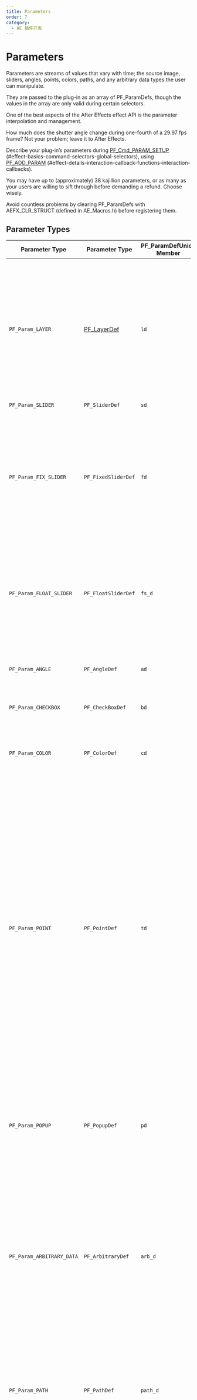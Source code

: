 ```yaml
---
title: Parameters
order: 7
category:
  - AE 插件开发
---
```

# Parameters

Parameters are streams of values that vary with time; the source image, sliders, angles, points, colors, paths, and any arbitrary data types the user can manipulate.

They are passed to the plug-in as an array of PF_ParamDefs, though the values in the array are only valid during certain selectors.

One of the best aspects of the After Effects effect API is the parameter interpolation and management.

How much does the shutter angle change during one-fourth of a 29.97 fps frame? Not your problem; leave it to After Effects.

Describe your plug-in’s parameters during [PF_Cmd_PARAM_SETUP](command-selectors.html) (#effect-basics-command-selectors-global-selectors), using [PF_ADD_PARAM](../effect-details/interaction-callback-functions.html) (#effect-details-interaction-callback-functions-interaction-callbacks).

You may have up to (approximately) 38 kajillion parameters, or as many as your users are willing to sift through before demanding a refund. Choose wisely.

Avoid countless problems by clearing PF_ParamDefs with AEFX_CLR_STRUCT (defined in AE_Macros.h) before registering them.

## Parameter Types

| **Parameter Type** | **Parameter Type** | **PF_ParamDefUnion Member** | **Param Value Data Type** | **Description** |
| --- | --- |--- | --- | --- |
| `PF_Param_LAYER` | [PF_LayerDef](https://ae-plugins.docsforadobe.dev/effect-basics/PF_EffectWorld.html#effect-basics-pf-effectworld) | `ld` | `A_long` | Image and audio layers in the composition. All effects automatically have at least 1 layer parameter, param[0], the layer to which they are applied.`<br />`When used as effect parameters, these appear as a pull-down menu with which the user selects a layer within the current composition.`<br />`The pull-down menu contents are generated by After Effects.`<br />`NOTE: This is a reference to a layer which contains pixels and audio samples, not actual pixels and audio samples. |
| `PF_Param_SLIDER` | `PF_SliderDef` | `sd` | `long` | No longer used. |
| `PF_Param_FIX_SLIDER` | `PF_FixedSliderDef` | `fd` | `PF_Fixed` | Deprecated. For many years, we promoted fixed sliders. We now recommend `PF_Param_FLOAT_SLIDERs`.`<br />`The additional precision helps in many situations, and isn’t as expensive as it once was. Plus, we’re just tired of low byte / high byte silliness.`<br />FIX_SLIDERs` provide higher precision than `PF_Param_SLIDER`. Specify the UI decimal places independently. Ignore the low word of the `PF_Fixed` to get integral results. |
| `PF_Param_FLOAT_SLIDER` | `PF_FloatSliderDef` | `fs_d` | `PF_FPLong` | Sliders represent numerical values.`FLOAT_SLIDERs` contain values for phase, precision, and curve tolerance for use by audio filters.`<br />`Specify a minimum and maximum value, and the user can move a slider or types a number to specify the setting.`br` also respond to slider flags discussed in [Audio Filters](https://ae-plugins.docsforadobe.dev/audio/audio-considerations.html#audio-audio-considerations). |
| `PF_Param_ANGLE` | `PF_AngleDef` | `ad` | `PF_Fixed` | Angles in (fixed point) degrees, accurate to small fractions of a degree.`<br />`Users can specify multiple revolutions, resulting in values greater than 360. |
| `PF_Param_CHECKBOX` | `PF_CheckBoxDef` | `bd` | `PF_Boolean` | `PF_ParamFlag_CANNOT_INTERP` is forced on for all checkboxes. |
| `PF_Param_COLOR` | `PF_ColorDef` | `cd` | `PF_Pixel` | RGB value (alpha is not used) that the user can choose either with the standard color picker or with an eye dropper tool.`<br />`For floating point accuracy, use[PF_ColorParamSuite1](https://ae-plugins.docsforadobe.dev/effect-details/parameters-floating-point-values.html#effect-details-parameters-floating-point-values-pf-colorparamsuite) to retrieve the values. |
| `PF_Param_POINT` | `PF_PointDef` | `td` | `PF_Fixed` | A two-dimensional point. The point provides x and y values in destination layer space.`<br />`The origin of the layer is the upper-left hand corner, with x increasing to the right, y increasing down.`<br />`Starting in CS5.5, for floating point accuracy, use[PF_PointParamSuite1](https://ae-plugins.docsforadobe.dev/effect-details/parameters-floating-point-values.html#effect-details-parameters-floating-point-values-pf-pointparamsuite) to retrieve the values.`<br />`Dusty history lesson to follow: Prior to API specification version 12.1 (After Effects 4.0), the default value for the point was between 0 and 100 in fixed point with the radix point at bit 16 (i.e. standard fixed point).`<br />`Specifying (50,50) in fixed point yields the center of the image. The value you are returned for a point control is in absolute pixels with some number of bits of fixed point accuracy.`<br />`Thus, if you gave (50,50) as the default position and the user applied the effect to a 640 by 480 layer, the default value you would be sent would be (320, 240) in Fixed point.`<br />`Plug-ins which specify API versions before 12.1 will still get the old behavior. |
| `PF_Param_POPUP` | `PF_PopupDef` | `pd` | `A_long` | List of choices. Build a string in namesptr containing a list of (read-only) pop-up entries (“Entry1 / Entry2 / Entry3”).`<br />`After Effects copies the data and creates a pop-up menu.`<br />`These entries cannot be modified once the parameter is added.`<br />`An entry of “(-” will result in a separator being drawn between previous and subsequent entries. |
| `PF_Param_ARBITRARY_DATA` | `PF_ArbitraryDef` | `arb_d` | `???` | Custom data type.`<br />`[Arbitrary Data Parameters](https://ae-plugins.docsforadobe.dev/effect-details/arbitrary-data-parameters.html#effect-details-arbitrary-data-parameters) contain an ID (you can use more than one custom data type in a given effect), a default value (so After Effects knows what your data type should start as), and a handle to your actual parameter.In AE, must specify either `PF_PUI_TOPIC` / `PF_PUI_CONTROL` or `PF_PUI_NO_ECW`.`<br />`In PPro 8.0 and later, it’s okay to set none of those flags, which allows you to see the parameter’s keyframe track on the right side of Effect Controls without creating a custom control. |
| `PF_Param_PATH` | `PF_PathDef` | `path_d` | `PF_PathID` | Path parameters are references to masks applied to the same layer as the effect.`<br />`Path parameter data cannot be accessed directly; use[PF_PathQuerySuite1](https://ae-plugins.docsforadobe.dev/effect-details/working-with-paths.html#effect-details-working-with-paths-pf-pathquerysuite) and [PF_PathDataSuite](https://ae-plugins.docsforadobe.dev/effect-details/working-with-paths.html#effect-details-working-with-paths-pf-pathdatasuite) to manage and inquire about paths.`br` contains the index of the mask selected by the user.`<br />`A corresponding `AEGP_MaskRefH` can be obtained using `AEGP_GetLayerMaskByIndex` from [AEGP_MaskSuite6](https://ae-plugins.docsforadobe.dev/aegps/aegp-suites.html#aegps-aegp-suites-aegp-masksuite). |
| `PF_Param_GROUP_START` `PF_Param_GROUP_END` | (none) (none) | | | Parameter groups (topics) organize parameters into sets.`<br />`Each group receives its own twirly and will be indented in the ECP relative to the neighboring parameters or groups.`<br />`One group can be nested within another.`<br />`Each twirly can be spun open or closed by the user, or programatically by the effect.`<br />`The effect may choose to have certain groups initialized with the twirly spun open, and others with the twirly spun closed. |
| `PF_Param_BUTTON` | `PF_Button` | `button_d` | (no value) | A simple push button. Use[Parameter Supervision](https://ae-plugins.docsforadobe.dev/effect-details/parameter-supervision.html#effect-detals-parameter-supervision) to detect when the button is pressed.`<br />`New in CS5.5 to After Effects. |
| `PF_Param_POINT_3D` | `PF_Point3D` | `point3d_d` | `PF_FpLong<span> (3)` | A three-dimensional point.`<br />`New in CS5.5. Unsupported in Premiere Pro. |

## Slider Range Issues?

If your slider seems disabled but not grayed out, check the valid_min, slider_min, valid_max and slider_max fields. Is the param a `PF_Param_FIX_SLIDER`? If so, did you convert your mins and maxs to reasonable fixed values? If you’re using the macros provided in AE_Macros.h, they’re expecting to receive ints; passing fixed point values won’t work.

## Point Parameter Origin

After Effects modifies any point parameter to account for origin offset, introduced by “upstream” effects that modify the output dimensions. Even if the ECP UI indicates the value of the point parameter is (0,0), the offset has already been factored in.

